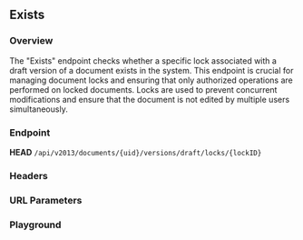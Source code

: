 ## Exists

### Overview

The "Exists" endpoint checks whether a specific lock associated with a draft version of a document exists in the system. This endpoint is crucial for managing document locks and ensuring that only authorized operations are performed on locked documents. Locks are used to prevent concurrent modifications and ensure that the document is not edited by multiple users simultaneously.

### Endpoint
**HEAD** `/api/v2013/documents/{uid}/versions/draft/locks/{lockID}`

### Headers
<!--@include: ../../common/header/realm-accept.md-->

### URL Parameters
<!--@include: ../../common/url/uid-lockid.md-->

### Playground

<SwaggerUI :swaggerSpecs="swaggerExistsSpecs" />